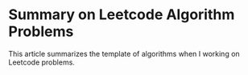 # Summary on Leetcode Algorithm Problems


This article summarizes the template of algorithms when I working on Leetcode problems.

<!--more-->
